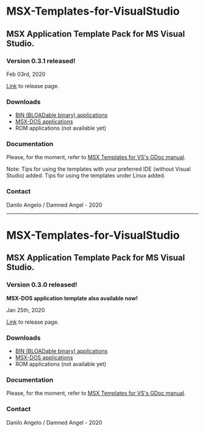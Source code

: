# MSX-Templates-for-VisualStudio
## MSX Application Template Pack for MS Visual Studio.

### Version 0.3.1 released!

Feb 03rd, 2020

[Link](https://github.com/DamnedAngel/MSX-Templates-for-VisualStudio/releases/tag/v0.3.1) to release page.

### Downloads
* [BIN (BLOADable binary) applications](https://github.com/DamnedAngel/MSX-Templates-for-VisualStudio/releases/download/v0.3.1/MSX.BIN.Application.zip)
* [MSX-DOS applications](https://github.com/DamnedAngel/MSX-Templates-for-VisualStudio/releases/download/v0.3.1/MSX-DOS.Application.zip)
* ROM applications (not available yet)

### Documentation
Please, for the moment, refer to [MSX Templates for VS's GDoc manual](https://docs.google.com/document/d/1Y2rTTMBN08Au59e44pzdX0ptVWfLfMgG1gp2e-KUVIE/edit?usp=sharing).

Note: Tips for using the templates with your preferred IDE (without Visual Studio) added. Tips for using the templates under Linux added.

### Contact
Danilo Angelo / Damned Angel - 2020

---

# MSX-Templates-for-VisualStudio
## MSX Application Template Pack for MS Visual Studio.

### Version 0.3.0 released!
**MSX-DOS application template also available now!**

Jan 25th, 2020

[Link](https://github.com/DamnedAngel/MSX-Templates-for-VisualStudio/releases/tag/v0.3.0) to release page.

### Downloads
* [BIN (BLOADable binary) applications](https://github.com/DamnedAngel/MSX-Templates-for-VisualStudio/releases/download/v0.3.0/MSX.BIN.Application.zip)
* [MSX-DOS applications](https://github.com/DamnedAngel/MSX-Templates-for-VisualStudio/releases/download/v0.3.0/MSX-DOS.Application.zip)
* ROM applications (not available yet)

### Documentation
Please, for the moment, refer to [MSX Templates for VS's GDoc manual](https://docs.google.com/document/d/1Y2rTTMBN08Au59e44pzdX0ptVWfLfMgG1gp2e-KUVIE/edit?usp=sharing).

### Contact
Danilo Angelo / Damned Angel - 2020
